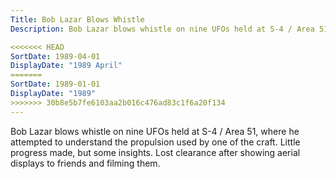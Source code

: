 ```yaml
---
Title: Bob Lazar Blows Whistle
Description: Bob Lazar blows whistle on nine UFOs held at S-4 / Area 51, where he attempted to understand the propulsion used by one of the craft. Little progress made, but some insights. Lost clearance after showing aerial displays to friends and filming them.

<<<<<<< HEAD
SortDate: 1989-04-01
DisplayDate: "1989 April"
=======
SortDate: 1989-01-01
DisplayDate: "1989"
>>>>>>> 30b8e5b7fe6103aa2b016c476ad83c1f6a20f134
---
```


Bob Lazar blows whistle on nine UFOs held at S-4 / Area 51, where he attempted to understand the propulsion used by one of the craft. Little progress made, but some insights. Lost clearance after showing aerial displays to friends and filming them.
